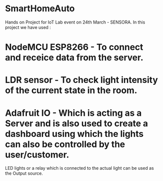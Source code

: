# SmartHomeAuto
Hands on Project for IoT Lab event on 24th March - SENSORA.
In this project we have used :
# NodeMCU ESP8266 - To connect and receice data from the server.
# LDR sensor - To check light intensity of the current state in the room.
# Adafruit IO - Which is acting as a Server and is also used to create a dashboard using which the lights can also be controlled by the user/customer.
LED lights or a relay which is connected to the actual light can be used as the Output source. 
